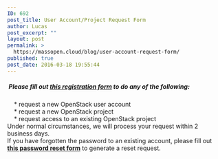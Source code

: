 ```yaml
---
ID: 692
post_title: User Account/Project Request Form
author: Lucas
post_excerpt: ""
layout: post
permalink: >
  https://massopen.cloud/blog/user-account-request-form/
published: true
post_date: 2016-03-18 19:55:44
---
```

<h5> Please fill out <a href="https://docs.google.com/forms/d/e/1FAIpQLScM0jWjAFOWXr4ZY8FcRIVyeiAbtBaZFB5-suKqpJj0WJExOQ/viewform"><strong>this registration form</strong></a> to do any of the following:</h5>
<div>    * request a new OpenStack user account</div>
<div>    * request a new OpenStack project</div>
<div>    * request access to an existing OpenStack project</div>
<div></div>
<div>Under normal circumstances, we will process your request within 2 business days.</div>
If you have forgotten the password to an existing account, please fill out <strong><a href="https://massopen.cloud:5001/reset">this password reset form</a></strong> to generate a reset request.